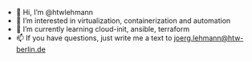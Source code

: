 - 👋 Hi, I’m @htwlehmann
- 👀 I’m interested in virtualization, containerization and automation 
- 🌱 I’m currently learning cloud-init, ansible, terraform
- 📫 If you have questions, just write me a text to joerg.lehmann@htw-berlin.de

<!---
htwlehmann/htwlehmann is a ✨ special ✨ repository because its `README.md` (this file) appears on your GitHub profile.
You can click the Preview link to take a look at your changes.
--->
